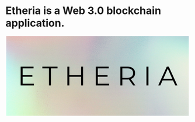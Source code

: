 # Etheria is a Web 3.0 blockchain application.
<div style="text-align: center;">
  <img src="./client/images/logo.png" alt="Project Logo" />
</div>

